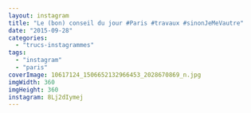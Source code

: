 ```yaml
---
layout: instagram
title: "Le (bon) conseil du jour #Paris #travaux #sinonJeMeVautre"
date: "2015-09-28"
categories: 
  - "trucs-instagrammes"
tags: 
  - "instagram"
  - "paris"
coverImage: 10617124_1506652132966453_2028670869_n.jpg
imgWidth: 360
imgHeight: 360
instagram: 8Lj2dIymej
---
```

